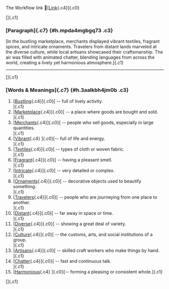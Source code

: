 The Workflow link
👏[[Link](https://www.google.com/url?q=http://www.google.com&sa=D&source=editors&ust=1760915920239080&usg=AOvVaw1TamM0uUjq6-0r3v7-eMpq){.c4}]{.c0}

[]{.c1}

### [Paragraph]{.c7} {#h.mpda4mgbgq73 .c3}

[In the bustling marketplace, merchants displayed vibrant textiles,
fragrant spices, and intricate ornaments. Travelers from distant lands
marveled at the diverse culture, while local artisans showcased their
craftsmanship. The air was filled with animated chatter, blending
languages from across the world, creating a lively yet harmonious
atmosphere.]{.c1}

------------------------------------------------------------------------

[]{.c1}

### [Words & Meanings]{.c7} {#h.3aalkbh4jm0b .c3}

1.  [[Bustling](https://www.google.com/url?q=http://www.google.com&sa=D&source=editors&ust=1760915920239705&usg=AOvVaw09iG-uRSr2kxRCQ-wj8bwY){.c4}]{.c0}[ --
    full of lively activity.\
    ]{.c1}
2.  [[Marketplace](https://www.google.com/url?q=http://www.google.com&sa=D&source=editors&ust=1760915920239871&usg=AOvVaw1JtBJDdnJjR7Z4jFOSMh2O){.c4}]{.c0}[ --
    a place where goods are bought and sold.\
    ]{.c1}
3.  [[Merchants](https://www.google.com/url?q=http://www.google.com&sa=D&source=editors&ust=1760915920240054&usg=AOvVaw3o2vlUe2BVSSKn-sC4axQL){.c4}]{.c0}[ --
    people who sell goods, especially in large quantities.\
    ]{.c1}
4.  [[Vibrant](https://www.google.com/url?q=http://www.google.com&sa=D&source=editors&ust=1760915920240188&usg=AOvVaw0jlOqI9sUF1ewiF_t-FI7t){.c4}
    ]{.c0}[-- full of life and energy.\
    ]{.c1}
5.  [[Textiles](https://www.google.com/url?q=http://www.google.com&sa=D&source=editors&ust=1760915920240277&usg=AOvVaw1gH74MdK4xgH5U5MVJUlEZ){.c4}]{.c0}[ --
    types of cloth or woven fabric.\
    ]{.c1}
6.  [[Fragrant](https://www.google.com/url?q=http://www.google.com&sa=D&source=editors&ust=1760915920240371&usg=AOvVaw2bVMDQAG_QcpMhsoFUL6li){.c4}]{.c0}[ --
    having a pleasant smell.\
    ]{.c1}
7.  [[Intricate](https://www.google.com/url?q=http://www.google.com&sa=D&source=editors&ust=1760915920240491&usg=AOvVaw0RXz2IaCVD9M6Y8papVM_i){.c4}]{.c0}[ --
    very detailed or complex.\
    ]{.c1}
8.  [[Ornaments](https://www.google.com/url?q=http://www.google.com&sa=D&source=editors&ust=1760915920240641&usg=AOvVaw1jVwBtGZYfZiRC22XwKbGZ){.c4}]{.c0}[ --
    decorative objects used to beautify something.\
    ]{.c1}
9.  [[Travelers](https://www.google.com/url?q=http://www.google.com&sa=D&source=editors&ust=1760915920240819&usg=AOvVaw09icLaMzZmHnGBMHvzQgft){.c4}]{.c0}[ --
    people who are journeying from one place to another.\
    ]{.c1}
10. [[Distant](https://www.google.com/url?q=http://www.google.com&sa=D&source=editors&ust=1760915920240941&usg=AOvVaw06-9kd5KCt7cBsLGVnluR6){.c4}]{.c0}[ --
    far away in space or time.\
    ]{.c1}
11. [[Diverse](https://www.google.com/url?q=http://www.google.com&sa=D&source=editors&ust=1760915920241031&usg=AOvVaw2vkaZiA_5Qs0a3ir_HW3KW){.c4}]{.c0}[ --
    showing a great deal of variety.\
    ]{.c1}
12. [[Culture](https://www.google.com/url?q=http://www.google.com&sa=D&source=editors&ust=1760915920241124&usg=AOvVaw33usRFH1gTUHtlK8jV-Knz){.c4}]{.c0}[ --
    the customs, arts, and social institutions of a group.\
    ]{.c1}
13. [[Artisans](https://www.google.com/url?q=http://www.google.com&sa=D&source=editors&ust=1760915920241236&usg=AOvVaw31yzl5rVvc6nebUHLc04tu){.c4}]{.c0}[ --
    skilled craft workers who make things by hand.\
    ]{.c1}
14. [[Chatter](https://www.google.com/url?q=http://www.google.com&sa=D&source=editors&ust=1760915920241358&usg=AOvVaw08vtQRtRIznmqVWiqXZCRw){.c4}]{.c0}[ --
    fast and continuous talk.\
    ]{.c1}
15. [[Harmonious](https://www.google.com/url?q=http://www.google.com&sa=D&source=editors&ust=1760915920241518&usg=AOvVaw1NPKTkJQxI-cyF2aSkcZ09){.c4}
    ]{.c0}[-- forming a pleasing or consistent whole.]{.c1}

[]{.c1}
